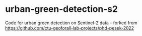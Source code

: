 # urban-green-detection-s2
Code for urban green detection on Sentinel-2 data - forked from https://github.com/ctu-geoforall-lab-projects/phd-pesek-2022
